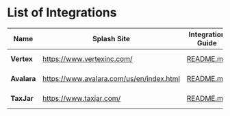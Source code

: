 ﻿# List of Integrations 

| Name | Splash Site | Integration Guide | Contributed By | Categories |
| ------------- | ------------- | ------------- | ------------- | ------------- |
| **Vertex** | https://www.vertexinc.com/ | [README.md](./Vertex/README.md) | OrderCloud Team | Tax
| **Avalara** | https://www.avalara.com/us/en/index.html | [README.md](./Avalara/README.md) | OrderCloud Team | Tax
| **TaxJar** | https://www.taxjar.com/ | [README.md](./TaxJar/README.md) | OrderCloud Team | Tax
